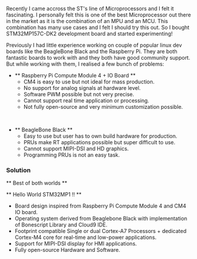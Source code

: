 Recently I came accross the ST's line of Microprocessors and I felt it fascinating. I personally felt this is one of the best Microprocessor out there in the market as it is the combination of an MPU and an  MCU. This combination has many use cases and I felt I should try this out. So I bought STM32MP157C-DK2 development board and started experimenting! <br>

Previously I had little experience working on couple of popular linux dev boards like the BeagleBone Black
and the Raspberry Pi. They are both fantastic boards to work with and they both have good community support. But while working with them, I realised a few bunch of problems:

- ** Raspberry Pi Compute Module 4 + IO Board **
    - CM4 is easy to use but not ideal for mass production.
    - No support for analog signals at hardware level.
    - Software PWM possible but not very precise.
    - Cannot support real time application or processing.
    - Not fully open-source and very minimum customization possible. <br>
<br>

- ** BeagleBone Black **
    - Easy to use but user has to own build hardware for production.
    - PRUs make RT applications possible but super difficult to use.
    - Cannot support MIPI-DSI and HD graphics.
    - Programming PRUs is not an easy task.

### Solution

** Best of both worlds **

** Hello World STM32MP1 !! **

- Board design inspired from Raspberry Pi Compute Module 4 and CM4 IO board.
- Operating system derived from Beaglebone Black with implementation of Bonescript Library and Cloud9 IDE.
- Footprint compatible Single or dual Cortex-A7 Processors + dedicated Cortex-M4 core for real-time and low-power applications.
- Support for MIPI-DSI display for HMI applications.
- Fully open-source Hardware and Software.

